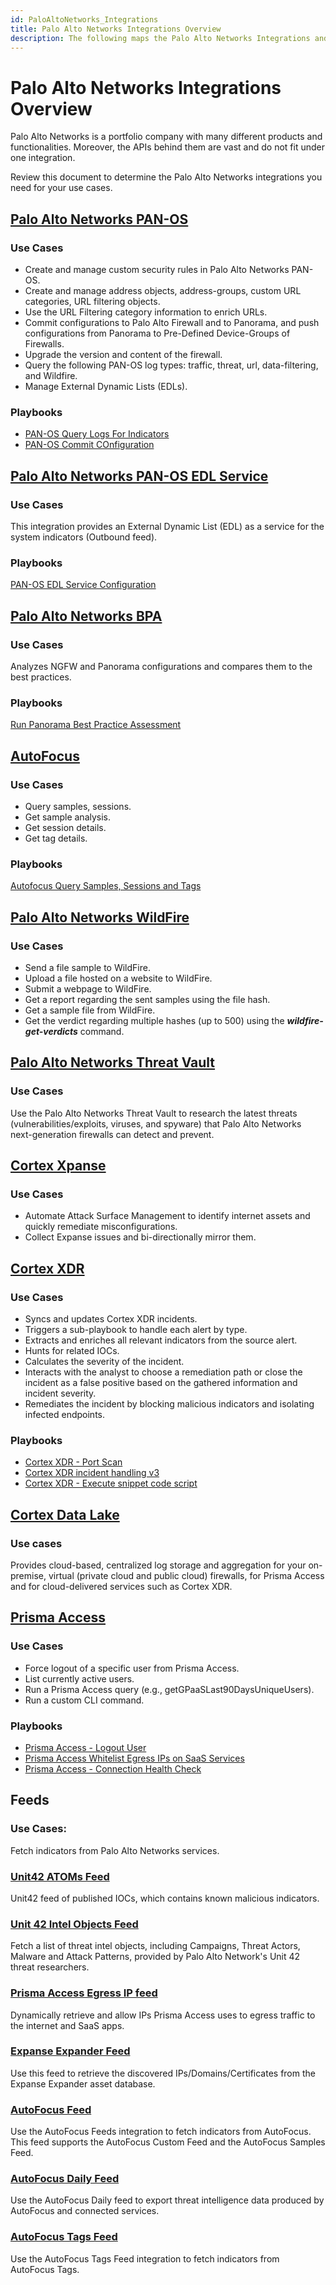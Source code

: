 ```yaml
---
id: PaloAltoNetworks_Integrations
title: Palo Alto Networks Integrations Overview  
description: The following maps the Palo Alto Networks Integrations and their use cases.
---
```



# Palo Alto Networks Integrations Overview
Palo Alto Networks is a portfolio company with many different products and functionalities.
Moreover, the APIs behind them are vast and do not fit under one integration.

Review this document to determine the Palo Alto Networks integrations you need for your use cases.


## [Palo Alto Networks PAN-OS](https://xsoar.pan.dev/marketplace/details/PANOS)

### Use Cases
- Create and manage custom security rules in Palo Alto Networks PAN-OS.
- Create and manage address objects, address-groups, custom URL categories, URL filtering objects.
- Use the URL Filtering category information to enrich URLs.
- Commit configurations to Palo Alto Firewall and to Panorama, and push configurations from Panorama to Pre-Defined Device-Groups of Firewalls.
- Upgrade the version and content of the firewall.
- Query the following PAN-OS log types: traffic, threat, url, data-filtering, and Wildfire.
- Manage External Dynamic Lists (EDLs).

### Playbooks
- [PAN-OS Query Logs For Indicators](https://xsoar.pan.dev/docs/reference/playbooks/pan-os-query-logs-for-indicators)
- [PAN-OS Commit COnfiguration](https://xsoar.pan.dev/docs/reference/playbooks/pan-os-commit-configuration)


## [Palo Alto Networks PAN-OS EDL Service](https://xsoar.pan.dev/marketplace/details/EDL)

### Use Cases
This integration provides an External Dynamic List (EDL) as a service for the system indicators (Outbound feed).

### Playbooks
[PAN-OS EDL Service Configuration](https://xsoar.pan.dev/docs/reference/playbooks/pan-os-edl-service-configuration)


## [Palo Alto Networks BPA](https://xsoar.pan.dev/marketplace/details/BPA)

### Use Cases
Analyzes NGFW and Panorama configurations and compares them to the best practices.

### Playbooks
[Run Panorama Best Practice Assessment](https://xsoar.pan.dev/docs/reference/playbooks/run-panorama-best-practice-assessment)


## [AutoFocus](https://xsoar.pan.dev/marketplace/details/AutoFocus)

### Use Cases
- Query samples, sessions.
- Get sample analysis.
- Get session details.
- Get tag details.

### Playbooks
[Autofocus Query Samples, Sessions and Tags](https://xsoar.pan.dev/docs/reference/playbooks/autofocus-query-samples-sessions-and-tags)


## [Palo Alto Networks WildFire](https://xsoar.pan.dev/marketplace/details/Palo_Alto_Networks_WildFire)

### Use Cases
- Send a file sample to WildFire.
- Upload a file hosted on a website to WildFire.
- Submit a webpage to WildFire.
- Get a report regarding the sent samples using the file hash.
- Get a sample file from WildFire.
- Get the verdict regarding multiple hashes (up to 500) using the ***wildfire-get-verdicts*** command.


## [Palo Alto Networks Threat Vault](https://xsoar.pan.dev/marketplace/details/PaloAltoNetworks_Threat_Vault)

### Use Cases
Use the Palo Alto Networks Threat Vault to research the latest threats (vulnerabilities/exploits, viruses, and spyware) that Palo Alto Networks next-generation firewalls can detect and prevent.


## [Cortex Xpanse](https://xsoar.pan.dev/marketplace/details/ExpanseV2)

### Use Cases
- Automate Attack Surface Management to identify internet assets and quickly remediate misconfigurations.
- Collect Expanse issues and bi-directionally mirror them.


## [Cortex XDR](https://xsoar.pan.dev/marketplace/details/CortexXDR)

### Use Cases
- Syncs and updates Cortex XDR incidents.
- Triggers a sub-playbook to handle each alert by type.
- Extracts and enriches all relevant indicators from the source alert.
- Hunts for related IOCs.
- Calculates the severity of the incident.
- Interacts with the analyst to choose a remediation path or close the incident as a false positive based on the gathered information and incident severity.
- Remediates the incident by blocking malicious indicators and isolating infected endpoints.

### Playbooks
- [Cortex XDR - Port Scan](https://xsoar.pan.dev/docs/reference/playbooks/cortex-xdr---port-scan)
- [Cortex XDR incident handling v3](https://xsoar.pan.dev/docs/reference/playbooks/cortex-xdr-incident-handling-v3)
- [Cortex XDR - Execute snippet code script](https://xsoar.pan.dev/docs/reference/playbooks/cortex-xdr---execute-snippet-code-script)


## [Cortex Data Lake](https://xsoar.pan.dev/marketplace/details/CortexDataLake)

### Use cases
Provides cloud-based, centralized log storage and aggregation for your on-premise, virtual (private cloud and public cloud) firewalls, for Prisma Access and for cloud-delivered services such as Cortex XDR.


## [Prisma Access](https://xsoar.pan.dev/marketplace/details/PrismaAccess)

### Use Cases
- Force logout of a specific user from Prisma Access.
- List currently active users.
- Run a Prisma Access query (e.g., getGPaaSLast90DaysUniqueUsers).
- Run a custom CLI command.


### Playbooks
- [Prisma Access - Logout User](https://xsoar.pan.dev/docs/reference/playbooks/prisma-access----logout-user)
- [Prisma Access Whitelist Egress IPs on SaaS Services](https://xsoar.pan.dev/docs/reference/playbooks/prisma-access-whitelist-egress-i-ps-on-saa-s-services)
- [Prisma Access - Connection Health Check](https://xsoar.pan.dev/docs/reference/playbooks/prisma-access---connection-health-check)


## Feeds

### Use Cases:
Fetch indicators from Palo Alto Networks services.

### [Unit42 ATOMs Feed](https://xsoar.pan.dev/docs/reference/integrations/unit42v2-feed)
Unit42 feed of published IOCs, which contains known malicious indicators.

### [Unit 42 Intel Objects Feed](https://xsoar.pan.dev/marketplace/details/Unit42Intel)
Fetch a list of threat intel objects, including Campaigns, Threat Actors, Malware and Attack Patterns, provided by Palo Alto Network's Unit 42 threat researchers.

### [Prisma Access Egress IP feed](https://xsoar.pan.dev/docs/reference/integrations/prisma-access-egress-ip-feed)
Dynamically retrieve and allow IPs Prisma Access uses to egress traffic to the internet and SaaS apps.

### [Expanse Expander Feed](https://xsoar.pan.dev/docs/reference/integrations/feed-expanse)
Use this feed to retrieve the discovered IPs/Domains/Certificates from the Expanse Expander asset database.

### [AutoFocus Feed](https://xsoar.pan.dev/docs/reference/integrations/auto-focus-feed)
Use the AutoFocus Feeds integration to fetch indicators from AutoFocus. This feed supports the AutoFocus Custom Feed and the AutoFocus Samples Feed.

### [AutoFocus Daily Feed](https://xsoar.pan.dev/docs/reference/integrations/auto-focus-daily-feed)
Use the AutoFocus Daily feed to export threat intelligence data produced by AutoFocus and connected services.

### [AutoFocus Tags Feed](https://xsoar.pan.dev/docs/reference/integrations/auto-focus-tags-feed)
Use the AutoFocus Tags Feed integration to fetch indicators from AutoFocus Tags.
